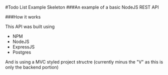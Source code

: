 #Todo List Example Skeleton
###An example of a basic NodeJS REST API

###How it works

This API was built using
* NPM
* NodeJS
* ExpressJS
* Postgres

And is using a MVC styled project structre (currently minus the "V" as this is only the backend portion)
